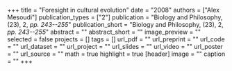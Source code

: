 +++
title = "Foresight in cultural evolution"
date = "2008"
authors = ["Alex Mesoudi"]
publication_types = ["2"]
publication = "Biology and Philosophy, (23), 2, _pp. 243--255_"
publication_short = "Biology and Philosophy, (23), 2, _pp. 243--255_"
abstract = ""
abstract_short = ""
image_preview = ""
selected = false
projects = []
tags = []
url_pdf = ""
url_preprint = ""
url_code = ""
url_dataset = ""
url_project = ""
url_slides = ""
url_video = ""
url_poster = ""
url_source = ""
math = true
highlight = true
[header]
image = ""
caption = ""
+++
